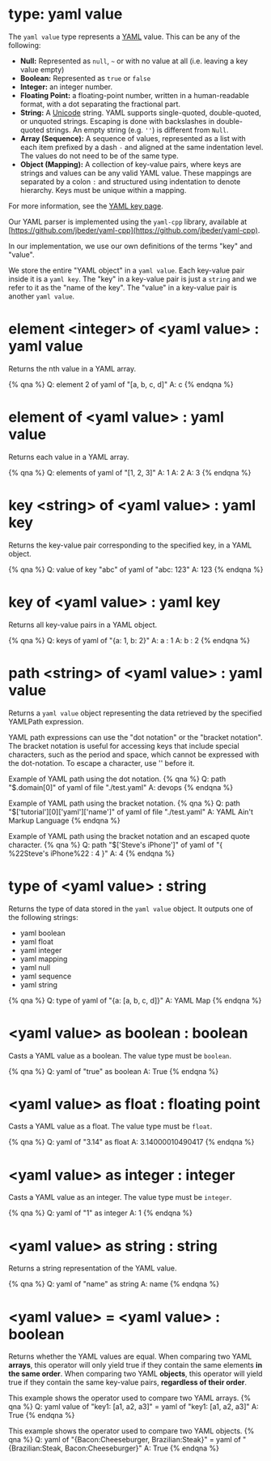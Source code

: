 # type: yaml value

The `yaml value` type represents a [YAML](https://en.wikipedia.org/wiki/YAML) value. This can be any of the following:
- **Null:** Represented as `null`, `~` or with no value at all (i.e. leaving a key value empty)
- **Boolean:** Represented as `true` or `false`
- **Integer:** an integer number.
- **Floating Point:** a floating-point number, written in a human-readable format, with a dot separating the fractional part.
- **String:** A [Unicode](http://en.wikipedia.org/wiki/Unicode) string. YAML supports single-quoted, double-quoted, or unquoted strings. Escaping is done with backslashes in double-quoted strings. An empty string (e.g. `''`) is different from `Null`.
- **Array (Sequence):** A sequence of values, represented as a list with each item prefixed by a dash `-` and aligned at the same indentation level. The values do not need to be of the same type.
- **Object (Mapping):** A collection of key-value pairs, where keys are strings and values can be any valid YAML value. These mappings are separated by a colon `:` and structured using indentation to denote hierarchy. Keys must be unique within a mapping.

For more information, see the [YAML key page](https://developer.bigfix.com/relevance/reference/yaml-key.html).

Our YAML parser is implemented using the `yaml-cpp` library, available at [https://github.com/jbeder/yaml-cpp](https://github.com/jbeder/yaml-cpp).

In our implementation, we use our own definitions of the terms "key" and "value".

We store the entire "YAML object" in a `yaml value`.
Each key-value pair inside it is a `yaml key`.
The "key" in a key-value pair is just a `string` and we refer to it as the "name of the key".
The "value" in a key-value pair is another `yaml value`.

# element &lt;integer&gt; of &lt;yaml value&gt; : yaml value

Returns the nth value in a YAML array.

{% qna %}
Q: element 2 of yaml of "[a, b, c, d]"
A: c
{% endqna %}

# element of &lt;yaml value&gt; : yaml value

Returns each value in a YAML array.

{% qna %}
Q: elements of yaml of "[1, 2, 3]"
A: 1
A: 2
A: 3
{% endqna %}

# key &lt;string&gt; of &lt;yaml value&gt; : yaml key

Returns the key-value pair corresponding to the specified key, in a YAML object.

{% qna %}
Q: value of key "abc" of yaml of "abc: 123"
A: 123
{% endqna %}

# key of &lt;yaml value&gt; : yaml key

Returns all key-value pairs in a YAML object.

{% qna %}
Q: keys of yaml of "{a: 1, b: 2}"
A: a : 1
A: b : 2
{% endqna %}

# path &lt;string&gt; of &lt;yaml value&gt; : yaml value

Returns a `yaml value` object representing the data retrieved by the specified YAMLPath expression.

YAML path expressions can use the "dot notation" or the "bracket notation". The bracket notation is useful for accessing keys that include special characters, such as the period and space, which cannot be expressed with the dot-notation. To escape a character, use '\' before it.

Example of YAML path using the dot notation.
{% qna %}
Q: path "$.domain[0]" of yaml of file "./test.yaml"
A: devops
{% endqna %}

Example of YAML path using the bracket notation.
{% qna %}
Q: path "$['tutorial'][0]['yaml']['name']" of yaml of file "./test.yaml"
A: YAML Ain't Markup Language
{% endqna %}

Example of YAML path using the bracket notation and an escaped quote character.
{% qna %}
Q: path "$['Steve\'s iPhone']" of yaml of "{ %22Steve's iPhone%22 : 4 }"
A: 4
{% endqna %}

# type of &lt;yaml value&gt; : string

Returns the type of data stored in the `yaml value` object. It outputs one of the following strings:
- yaml boolean
- yaml float
- yaml integer
- yaml mapping
- yaml null
- yaml sequence
- yaml string

{% qna %}
Q: type of yaml of "{a: [a, b, c, d]}"
A: YAML Map
{% endqna %}

# &lt;yaml value&gt; as boolean : boolean

Casts a YAML value as a boolean. The value type must be `boolean`.

{% qna %}
Q: yaml of "true" as boolean
A: True
{% endqna %}

# &lt;yaml value&gt; as float : floating point

Casts a YAML value as a float. The value type must be `float`.

{% qna %}
Q: yaml of "3.14" as float
A: 3.14000010490417
{% endqna %}

# &lt;yaml value&gt; as integer : integer

Casts a YAML value as an integer. The value type must be `integer`.

{% qna %}
Q: yaml of "1" as integer
A: 1
{% endqna %}

# &lt;yaml value&gt; as string : string

Returns a string representation of the YAML value.

{% qna %}
Q: yaml of "name" as string
A: name
{% endqna %}

# &lt;yaml value&gt; = &lt;yaml value&gt; : boolean

Returns whether the YAML values are equal.
When comparing two YAML **arrays**, this operator will only yield true if they contain the same elements **in the same order**.
When comparing two YAML **objects**, this operator will yield true if they contain the same key-value pairs, **regardless of their order**.

This example shows the operator used to compare two YAML arrays.
{% qna %}
Q: yaml value of "key1: [a1, a2, a3]" = yaml of "key1: [a1, a2, a3]"
A: True
{% endqna %}

This example shows the operator used to compare two YAML objects.
{% qna %}
Q: yaml of "{Bacon:Cheeseburger, Brazilian:Steak}" = yaml of "{Brazilian:Steak, Bacon:Cheeseburger}"
A: True
{% endqna %}
